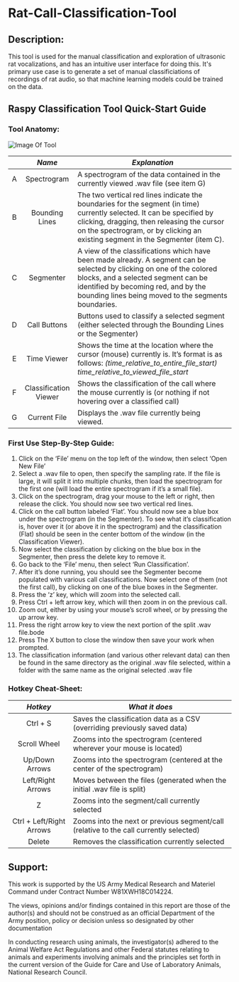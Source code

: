 # Rat-Call-Classification-Tool

## Description:
This tool is used for the manual classification and exploration of ultrasonic rat vocalizations, and has an intuitive user interface for doing this.  It's primary use case is to generate a set of manual classificiations of recordings of rat audio, so that machine learning models could be trained on the data.

## Raspy Classification Tool Quick-Start Guide 

### Tool Anatomy:

![Image Of Tool](https://lh3.googleusercontent.com/9VOkL2UMKDayPiYjABYDyWeZjNbBG7WduOMmtmR2LtPrPe0eiguTtdpwAZlHrDKlps7AL9Tyyq58Kk9EdWqq_izADOqivom6P2g6r0RC7QkIv-W_qHazqQk76cV9nY6u7gjra2SFPeVoc28RcvxrWsCpCDRhxMIwp6WvXb1KiG2F4CVE6Op5iYjG03DqPGby8WIMPcvKv-gZHpPRvdzWQorDfcQubZmPY62UZjV7W6-O60hB6efZ1ZkoAso1zKftnUlDu4_v4RvdzIiovLTs_7FHcvKluJMjhRKaztrF1R3YaWsJgm6PGVHhLFSEUw9FUIooJ51LAlxakgcefWjPzZUiq-uQlI3O4A5KtwRcl6CBKyeK5Iu8C1UTxGOI1b9gRJF8d2yhjJ5Kdt3uPDNtQd_lFV0ED8Jv5Aai_aR069p8XovXJEHpjs7LRBwjKYDfhia4vtzrr_3AeXJX4x0C4lpl9s3Foax6vEqOf4gGjeOInFFPczIXUSqiwGEAWGHPhEMKFNOwlfVGVNuKpV84p9uoFnXzjvKrolpIjq3-IaiUDxY87-sElyKVdmE8izMz40WrMZVKPVUJZyQglz7Zit_pzeOy-Ke04WUoN3EwQg9lIlC_J3wwOpxOpE7eS_QwaNByFYNCwT0r4z4rxK7Zjd-Qj6zFDzbVl92R0imHqDYC_r-ZFIhDaqVAJOjhucewWU4-hq00o7xzYyzv-khj_-8p=w898-h961-no?authuser=0)

 | *Name* | *Explanation* 
:---: | :---: | ---
A | Spectrogram | A spectrogram of the data contained in the currently viewed .wav file (see item G) 
B | Bounding Lines | The two vertical red lines indicate the boundaries for the segment (in time) currently selected.  It can be specified by clicking, dragging, then releasing the cursor on the spectrogram, or by clicking an existing segment in the Segmenter (item C). 
C | Segmenter | A view of the classifications which have been made already.  A segment can be selected by clicking on one of the colored blocks, and a selected segment can be identified by becoming red, and by the bounding lines being moved to the segments boundaries. 
D | Call Buttons | Buttons used to classify a selected segment (either selected through the Bounding Lines or the Segmenter) 
E | Time Viewer | Shows the time at the location where the cursor (mouse) currently is.  It’s format is as follows:  *(time_relative_to_entire_file_start) time_relative_to_viewed_file_start*
F | Classification Viewer | Shows the classification of the call where the mouse currently is (or nothing if not hovering over a classified call) 
G | Current File | Displays the .wav file currently being viewed. 


### First Use Step-By-Step Guide:

1. Click on the ‘File’ menu on the top left of the window, then select ‘Open New File’ 
2. Select a .wav file to open, then specify the sampling rate.  If the file is large, it will split it into multiple chunks, then load the spectrogram for the first one (will load the entire spectrogram if it’s a small file). 
3. Click on the spectrogram, drag your mouse to the left or right, then release the click.  You should now see two vertical red lines. 
4. Click on the call button labeled ‘Flat’.  You should now see a blue box under the spectrogram (in the Segmenter).  To see what it’s classification is, hover over it (or above it in the spectrogram) and the classification (Flat) should be seen in the center bottom of the window (in the Classification Viewer). 
5. Now select the classification by clicking on the blue box in the Segmenter, then press the delete key to remove it. 
6. Go back to the ‘File’ menu, then select ‘Run Classification’. 
7. After it’s done running, you should see the Segmenter become populated with various call classifications.  Now select one of them (not the first call), by clicking on one of the blue boxes in the Segmenter. 
8. Press the ‘z’ key, which will zoom into the selected call.   
9. Press Ctrl + left arrow key, which will then zoom in on the previous call. 
10. Zoom out, either by using your mouse’s scroll wheel, or by pressing the up arrow key. 
11. Press the right arrow key to view the next portion of the split .wav file.bode  
12. Press The X button  to close the window then save your work when prompted. 
13. The classification information (and various other relevant data) can then be found in the same directory as the original .wav file selected, within a folder with the same name as the original selected .wav file 

### Hotkey Cheat-Sheet:

*Hotkey* | *What it does* 
:---: | ---
Ctrl + S | Saves the classification data as a CSV (overriding previously saved data) 
Scroll Wheel | Zooms into the spectrogram (centered wherever your mouse is located) 
Up/Down Arrows | Zooms into the spectrogram (centered at the center of the spectrogram) 
Left/Right Arrows | Moves between the files (generated when the initial .wav file is split) 
Z | Zooms into the segment/call currently selected 
Ctrl + Left/Right Arrows  | Zooms into the next or previous segment/call (relative to the call currently selected) 
Delete | Removes the classification currently selected 

## Support:

This work is supported by the US Army Medical Research and Materiel Command under Contract Number W81XWH18C014224.

The views, opinions and/or findings contained in this report are those of the author(s) and should not be construed as an official Department of the Army position, policy or decision unless so designated by other documentation

In conducting research using animals, the investigator(s) adhered to the Animal Welfare Act Regulations and other Federal statutes relating to animals and experiments involving animals and the principles set forth in the current version of the Guide for Care and Use of Laboratory Animals, National Research Council.
